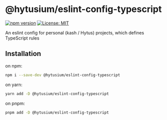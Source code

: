 # @hytusium/eslint-config-typescript

[![npm version](https://badge.fury.io/js/@hytusium%2Feslint-config-typescript.svg)](https://badge.fury.io/js/@hytusium%2Feslint-config-typescript)
[![License: MIT](https://img.shields.io/badge/License-MIT-yellow.svg)](https://opensource.org/licenses/MIT)

An eslint config for personal (kash / Hytus) projects, which defines TypeScript rules

## Installation

on npm:

```sh
npm i --save-dev @hytusium/eslint-config-typescript
```

on yarn:

```sh
yarn add -D @hytusium/eslint-config-typescript
```

on pnpm:

```sh
pnpm add -D @hytusium/eslint-config-typescript
```
